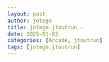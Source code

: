 ```yaml
---
layout: post
author: jotego
title: jotego.jtoutrun - 
date: 2025-01-03
categories: [Arcade, jtoutrun]
tags: [jotego.jtoutrun]
---
```


